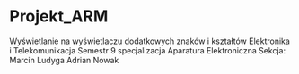# Projekt_ARM
Wyświetlanie na wyświetlaczu dodatkowych znaków i kształtów
Elektronika i Telekomunikacja Semestr 9 specjalizacja Aparatura Elektroniczna
Sekcja:
Marcin Ludyga
Adrian Nowak
